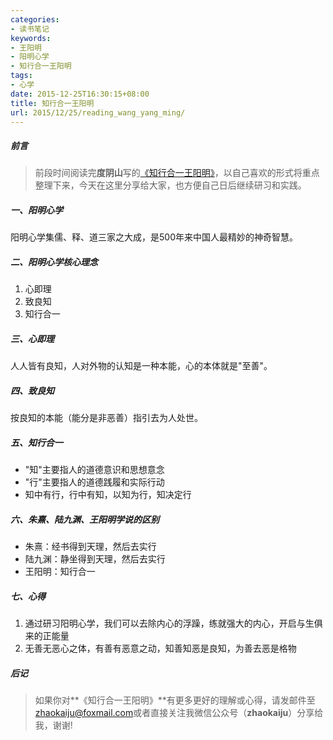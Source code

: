 ```yaml
---
categories:
- 读书笔记
keywords:
- 王阳明
- 阳明心学
- 知行合一王阳明
tags:
- 心学
date: 2015-12-25T16:30:15+08:00
title: 知行合一王阳明
url: 2015/12/25/reading_wang_yang_ming/
---
```

##### 前言
>前段时间阅读完**度阴山**写的[《知行合一王阳明》](https://www.amazon.cn/%E7%9F%A5%E8%A1%8C%E5%90%88%E4%B8%80%E7%8E%8B%E9%98%B3%E6%98%8E-%E5%BA%A6%E9%98%B4%E5%B1%B1/dp/B00KWRLPBE/ref=sr_1_1?ie=UTF8&qid=1462344897&sr=8-1&keywords=%E7%9F%A5%E8%A1%8C%E5%90%88%E4%B8%80%E7%8E%8B%E9%98%B3%E6%98%8E)，以自己喜欢的形式将重点整理下来，今天在这里分享给大家，也方便自己日后继续研习和实践。

##### 一、阳明心学
阳明心学集儒、释、道三家之大成，是500年来中国人最精妙的神奇智慧。        

##### 二、阳明心学核心理念
1. 心即理
2. 致良知
3. 知行合一

##### 三、心即理
人人皆有良知，人对外物的认知是一种本能，心的本体就是"至善"。

##### 四、致良知
按良知的本能（能分是非恶善）指引去为人处世。

##### 五、知行合一
* "知"主要指人的道德意识和思想意念
* "行"主要指人的道德践履和实际行动
* 知中有行，行中有知，以知为行，知决定行

##### 六、朱熹、陆九渊、王阳明学说的区别
* 朱熹：经书得到天理，然后去实行
* 陆九渊：静坐得到天理，然后去实行
* 王阳明：知行合一

##### 七、心得

1. 通过研习阳明心学，我们可以去除内心的浮躁，练就强大的内心，开启与生俱来的正能量
2. 无善无恶心之体，有善有恶意之动，知善知恶是良知，为善去恶是格物

##### 后记
>如果你对**《知行合一王阳明》**有更多更好的理解或心得，请发邮件至[zhaokaiju@foxmail.com](zhaokaiju@foxmail.com)或者直接关注我微信公众号（**zhaokaiju**）分享给我，谢谢!